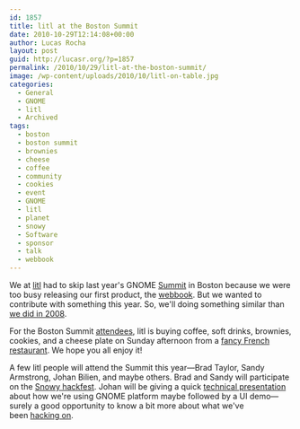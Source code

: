 ```yaml
---
id: 1857
title: litl at the Boston Summit
date: 2010-10-29T12:14:08+00:00
author: Lucas Rocha
layout: post
guid: http://lucasr.org/?p=1857
permalink: /2010/10/29/litl-at-the-boston-summit/
image: /wp-content/uploads/2010/10/litl-on-table.jpg
categories:
  - General
  - GNOME
  - litl
  - Archived
tags:
  - boston
  - boston summit
  - brownies
  - cheese
  - coffee
  - community
  - cookies
  - event
  - GNOME
  - litl
  - planet
  - snowy
  - Software
  - sponsor
  - talk
  - webbook
---
```

We at [litl](http://litl.com/) had to skip last year's
GNOME [Summit](http://live.gnome.org/BostonSummit) in Boston because we were
too busy releasing our first product, the
[webbook](http://www.litl.com/meet-webbook/overview.htm). But we wanted to
contribute with something this year. So, we'll doing something similar than [we
did in 2008](http://blog.ometer.com/2008/10/09/litl-at-summit-this-weekend/).

For the Boston Summit
[attendees](http://live.gnome.org/Boston2010/Participants), litl is buying
coffee, soft drinks, brownies, cookies, and a cheese plate on Sunday afternoon
from a [fancy French restaurant](http://www.ausoleilcatering.com/). We hope you
all enjoy it!

A few litl people will attend the Summit this year—Brad Taylor, Sandy
Armstrong, Johan Bilien, and maybe others. Brad and Sandy will participate on
the [Snowy hackfest](http://live.gnome.org/Hackfests/Snowy). Johan will be
giving a quick [technical
presentation](http://live.gnome.org/Boston2010/SessionProposals) about how
we're using GNOME platform maybe followed by a UI demo—surely a good
opportunity to know a bit more about what we've been [hacking
on](http://litl.com/workshop/whats-next.htm).

